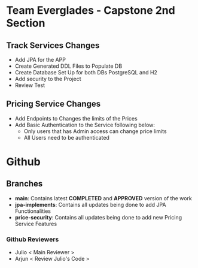 # Team Everglades - Capstone 2nd Section

## Track Services Changes
-  Add JPA for the APP
-  Create Generated DDL Files to Populate DB
-  Create Database Set Up for both DBs PostgreSQL and H2
-  Add security to the Project
-  Review Test

## Pricing Service Changes
- Add Endpoints to Changes the limits of the Prices
- Add Basic Authentication to the Service following below:
  - Only users that has Admin access can change price limits
  - All Users need to be authenticated

# Github

## Branches
- **main**: Contains latest **COMPLETED** and **APPROVED** version of the work
- **jpa-implements**: Contains all updates being done to add JPA Functionalities
- **price-security**: Contains all updates being done to add new Pricing Service Features

### Github Reviewers
- Julio < Main Reviewer >
- Arjun < Review Julio's Code >